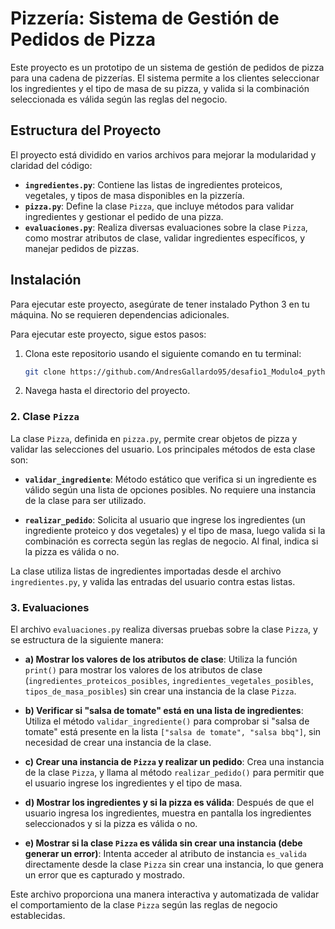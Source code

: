 ﻿# Pizzería: Sistema de Gestión de Pedidos de Pizza

Este proyecto es un prototipo de un sistema de gestión de pedidos de pizza para una cadena de pizzerías. El sistema permite a los clientes seleccionar los ingredientes y el tipo de masa de su pizza, y valida si la combinación seleccionada es válida según las reglas del negocio.

## Estructura del Proyecto

El proyecto está dividido en varios archivos para mejorar la modularidad y claridad del código:

- **`ingredientes.py`**: Contiene las listas de ingredientes proteicos, vegetales, y tipos de masa disponibles en la pizzería.
- **`pizza.py`**: Define la clase `Pizza`, que incluye métodos para validar ingredientes y gestionar el pedido de una pizza.
- **`evaluaciones.py`**: Realiza diversas evaluaciones sobre la clase `Pizza`, como mostrar atributos de clase, validar ingredientes específicos, y manejar pedidos de pizzas.

## Instalación

Para ejecutar este proyecto, asegúrate de tener instalado Python 3 en tu máquina. No se requieren dependencias adicionales.

Para ejecutar este proyecto, sigue estos pasos:

1. Clona este repositorio usando el siguiente comando en tu terminal:

   ```bash
   git clone https://github.com/AndresGallardo95/desafio1_Modulo4_python.git

2. Navega hasta el directorio del proyecto.

### 2. Clase `Pizza`

La clase `Pizza`, definida en `pizza.py`, permite crear objetos de pizza y validar las selecciones del usuario. Los principales métodos de esta clase son:

- **`validar_ingrediente`**: Método estático que verifica si un ingrediente es válido según una lista de opciones posibles. No requiere una instancia de la clase para ser utilizado.

- **`realizar_pedido`**: Solicita al usuario que ingrese los ingredientes (un ingrediente proteico y dos vegetales) y el tipo de masa, luego valida si la combinación es correcta según las reglas de negocio. Al final, indica si la pizza es válida o no.

La clase utiliza listas de ingredientes importadas desde el archivo `ingredientes.py`, y valida las entradas del usuario contra estas listas.

### 3. Evaluaciones

El archivo `evaluaciones.py` realiza diversas pruebas sobre la clase `Pizza`, y se estructura de la siguiente manera:

- **a) Mostrar los valores de los atributos de clase**: Utiliza la función `print()` para mostrar los valores de los atributos de clase (`ingredientes_proteicos_posibles`, `ingredientes_vegetales_posibles`, `tipos_de_masa_posibles`) sin crear una instancia de la clase `Pizza`.

- **b) Verificar si "salsa de tomate" está en una lista de ingredientes**: Utiliza el método `validar_ingrediente()` para comprobar si "salsa de tomate" está presente en la lista `["salsa de tomate", "salsa bbq"]`, sin necesidad de crear una instancia de la clase.

- **c) Crear una instancia de `Pizza` y realizar un pedido**: Crea una instancia de la clase `Pizza`, y llama al método `realizar_pedido()` para permitir que el usuario ingrese los ingredientes y el tipo de masa.

- **d) Mostrar los ingredientes y si la pizza es válida**: Después de que el usuario ingresa los ingredientes, muestra en pantalla los ingredientes seleccionados y si la pizza es válida o no.

- **e) Mostrar si la clase `Pizza` es válida sin crear una instancia (debe generar un error)**: Intenta acceder al atributo de instancia `es_valida` directamente desde la clase `Pizza` sin crear una instancia, lo que genera un error que es capturado y mostrado.

Este archivo proporciona una manera interactiva y automatizada de validar el comportamiento de la clase `Pizza` según las reglas de negocio establecidas.
